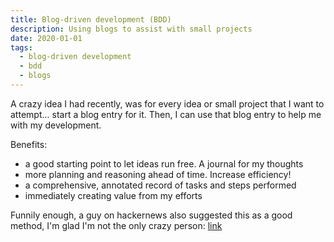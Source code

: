 ```yaml
---
title: Blog-driven development (BDD)
description: Using blogs to assist with small projects
date: 2020-01-01
tags:
  - blog-driven development
  - bdd
  - blogs
---
```


A crazy idea I had recently, was for every idea or small project that I want to attempt... start a blog entry for it. Then, I can use that blog entry to help me with my development.

Benefits:

- a good starting point to let ideas run free. A journal for my thoughts
- more planning and reasoning ahead of time. Increase efficiency!
- a comprehensive, annotated record of tasks and steps performed
- immediately creating value from my efforts

Funnily enough, a guy on hackernews also suggested this as a good method, I'm glad I'm not the only crazy person: [link](https://news.ycombinator.com/item?id=22778123)